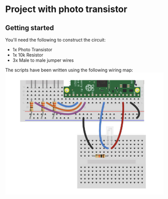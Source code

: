 # Project with photo transistor

## Getting started

You'll need the following to construct the circuit:

- 1x Photo Transistor
- 1x 10k Resistor
- 3x Male to male jumper wires

The scripts have been written using the following wiring map:
![Photo transistor wiring map](../screenshots/photo_transistor.png)
